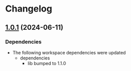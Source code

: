 # Changelog

## [1.0.1](https://github.com/Hajime-san/test-release-please/compare/app-a-v1.0.0...app-a@1.0.1) (2024-06-11)


### Dependencies

* The following workspace dependencies were updated
  * dependencies
    * lib bumped to 1.1.0
